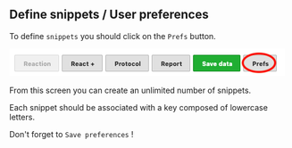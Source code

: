 ## Define snippets / User preferences

To define `snippets` you should click on the `Prefs` button.

<img src="prefs.png">

From this screen you can create an unlimited number of snippets.

Each snippet should be associated with a key composed of lowercase letters.

Don't forget to `Save preferences` !
